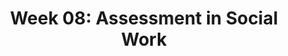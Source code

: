 ---
layout: single_embed_slide
title: "Week 08: Assessment in Social Work"
presentation_id: t3ZACG
canonical_url: /presentations/t3ZACG/
slides:
  - slide_name: ../deck-5901-large-0.jpeg
    slide_thumbnail: ../deck-5901-thumb-0.jpeg
    slide_text: >
      <p><strong>Location</strong>: Online - Zoom<br />
      <strong>Time</strong>: Monday’s from 5:30-8:15<br />
      <strong>Week 08</strong>:  10/12/20<br />
      <strong>Topic and Content Area</strong>: Assessments<br />
      <strong>Reading Assignment</strong>: Hepworth et al. (2017) chapters eight and nine<br />
      <strong>Assignments Due</strong>:</p>
      <ul>
      <li>
      <strong>A–02: Asynchronous Class Engagement</strong> No assignment, time to prepare for synchronous class presentation week 9 about what to assess for within a group.</li>
      <li>
      <strong>A–03: Reading Quiz</strong> for chapters eight and nine is due at 5:30 PM before class via My Heritage</li>
      </ul>
      <p><strong>Other Important Information</strong>: N/A</p>
      
  - slide_name: ../deck-5901-large-1.jpeg
    slide_thumbnail: ../deck-5901-thumb-1.jpeg
    slide_text: >
      <ul>
      <li>Diagnostic Assessments</li>
      <li>Screening Tools</li>
      <li>DSM-5</li>
      <li>Documentation</li>
      <li>Mini Mental Status Exams</li>
      </ul>
      
  - slide_name: ../deck-5901-large-2.jpeg
    slide_thumbnail: ../deck-5901-thumb-2.jpeg
    slide_text: >
      <blockquote>
      <p>Assessments give a social worker the ability to “gathering information and formulating it into a coherent picture of the client and his or her circumstances” (p. 187)</p>
      </blockquote>
      <blockquote>
      <p>When we are thinking about assessments, we generally think about them as being multidimensional.</p>
      </blockquote>
      <ul>
      <li>
      <strong>Complex Interplay</strong>: Human problems even those that appear to be simple at first glance—often involve a complex interplay of many factors.
      <ul>
      <li>Rarely do sources of problems reside solely within an individual or within that individual’s environment.</li>
      </ul>
      </li>
      <li>
      <strong>Complex Social Institutions</strong>: The multidimensionality of human problems is a consequence of the fact that human beings are social creatures who depend both on other human beings and on complex social institutions to meet their needs.</li>
      <li>
      <strong>Person’s functioning</strong>: Assessing the functioning of an individual entails evaluating various aspects of that person’s functioning.</li>
      </ul>
      
  - slide_name: ../deck-5901-large-3.jpeg
    slide_thumbnail: ../deck-5901-thumb-3.jpeg
    slide_text: >
      <blockquote>
      <p>Although a social worker’s assessment will be guided by the setting in which the assessment is conducted, certain priorities in assessment influence all social work settings.</p>
      </blockquote>
      <p>Initially, three questions should be assessed in all situations:</p>
      <ul>
      <li>What does the client see as his or her primary concerns or goals?</li>
      <li>What (if any) current or impending legal mandates must the client and social worker consider?</li>
      <li>What (if any) potentially serious health or safety concerns might require the social worker’s and client’s attention?</li>
      </ul>
      
  - slide_name: ../deck-5901-large-4.jpeg
    slide_thumbnail: ../deck-5901-thumb-4.jpeg
    slide_text: >
      <blockquote>
      <p>As students, and especially BA social work students, we want to discuss a little bit of the limitations of this. It should be self evident, but…</p>
      </blockquote>
      <ul>
      <li>Who gives diagnoses?</li>
      </ul>
      <p>[Whole Class Activity: Discussion] Who general gives diagnoses? (think about autism and who general ascribe those diagnoses)</p>
      <p>Students role in understanding clinical practice</p>
      <ul>
      <li>It’s about have a common language</li>
      <li>In reading reports</li>
      <li>Introduction to clinical terminology</li>
      </ul>
      
  - slide_name: ../deck-5901-large-5.jpeg
    slide_thumbnail: ../deck-5901-thumb-5.jpeg
    slide_text: >
      <blockquote>
      <p>The Diagnostic and Statistical Manual of Mental Disorders is a collection of diagnoses of mental disordered accompanied by the typical behaviors and symptoms you might see in a particular diagnosis.</p>
      </blockquote>
      <p>[Discussion] How much do you know about the DSM?</p>
      <p>[Discussion] What is the purpose of the DSM</p>
      <p>—&gt; Click</p>
      <ul>
      <li>Common language</li>
      <li>Billing</li>
      <li>Research</li>
      </ul>
      
  - slide_name: ../deck-5901-large-6.jpeg
    slide_thumbnail: ../deck-5901-thumb-6.jpeg
    slide_text: >
      <blockquote>
      <p>While the DSM is prolific and used everywhere, there are some problems that are related to the DSM?</p>
      </blockquote>
      <p>[Discussion] What are some of the problems people have with use of a medical model for diagnoses</p>
      <ul>
      <li>Not strengths based (other citation…)</li>
      <li>Possible loss of personal freedom (recommendations of specific treatments)</li>
      <li>Lifelong labeling</li>
      <li>Variance of diagnoses among professionals (other citation)</li>
      </ul>
      <blockquote>
      <p>Shackle, E. M. (1985). Psychiatric diagnosis as an ethical problem. Journal of Medical Ethics, 11(9), 132–134. doi:10.1136/jme.11.3.132</p>
      </blockquote>
      
  - slide_name: ../deck-5901-large-7.jpeg
    slide_thumbnail: ../deck-5901-thumb-7.jpeg
    slide_text: >
      <blockquote>
      <p>The Diagnostic and Statistical Manual, Fifth Edition (DSM-5) is an important tool for understanding and formulating mental and emotional disorders (American Psychiatric Association, 2013b).</p>
      </blockquote>
      <p>For each disorder, the manual uses a standardized format to present relevant information. The sections contain:</p>
      <ul>
      <li>Diagnostic criteria</li>
      <li>Subtypes/specifiers</li>
      <li>Recording procedures</li>
      <li>Diagnostic features</li>
      <li>Associated features supporting diagnosis</li>
      <li>Prevalence</li>
      <li>Development and course</li>
      <li>Risk and prognostic factors</li>
      <li>Specific culture, gender, and age features</li>
      <li>Functional consequences of the specific diagnosis</li>
      <li>Differential diagnosis</li>
      <li>Comorbidity</li>
      </ul>
      
  - slide_name: ../deck-5901-large-8.jpeg
    slide_thumbnail: ../deck-5901-thumb-8.jpeg
    slide_text: >
      <blockquote>
      <p>To emphasize strengths and empowerment in the assessment process, Cowger (1994) as cited in the text book made three suggestions to social workers:</p>
      </blockquote>
      <ul>
      <li>Give pre-eminence to the client’s understanding of the facts</li>
      <li>Discover what the client wants</li>
      <li>Assess personal and environmental strengths on multiple levels</li>
      </ul>
      
  - slide_name: ../deck-5901-large-9.jpeg
    slide_thumbnail: ../deck-5901-thumb-9.jpeg
    slide_text: >
      <blockquote>
      <p>from saleebey, D. (2009) The strengths perspective in social work practice (2nd ed.) Pearson Education inc: Upper Saddle River New Jersey</p>
      </blockquote>
      <p>4 quadrants</p>
      <ul>
      <li>Strengths or Resources
      Vs.</li>
      <li>Deficit, Obstacle, or Challenges</li>
      </ul>
      <p>And</p>
      <ul>
      <li>Environmental factors (family, community)
      Vs.</li>
      <li>Individual or personal factors</li>
      </ul>
      
  - slide_name: ../deck-5901-large-10.jpeg
    slide_thumbnail: ../deck-5901-thumb-10.jpeg
    slide_text: >
      <blockquote>
      <p>The following is a short video. So, you all have at least gotten your AA. I want to do a short little test to see how well you can count. We are going to watch a short movie clip of two teams (a black one and a white one) passing the ball. Make sure that you keep an accurate count!</p>
      </blockquote>
      <blockquote>
      <p>[Activity] Watch the video clip</p>
      </blockquote>
      <blockquote>
      <p>[Discussion] How many did you count? How many of you noticed the gorilla moon walking through the background?</p>
      </blockquote>
      <blockquote>
      <p>Context is important when we think about our clients situations.</p>
      </blockquote>
      
  - slide_name: ../deck-5901-large-11.jpeg
    slide_thumbnail: ../deck-5901-thumb-11.jpeg
    slide_text: >
      <blockquote>
      <p>Assessment focuses on the conditions surrounding troubling behaviors, the conditions that reinforce the behavior, and the consequences and secondary gains that might result. Questions to address this sequence include:</p>
      </blockquote>
      <ul>
      <li>
      <strong>When</strong>: When do you experience the behavior?</li>
      <li>
      <strong>Where</strong>: Where do you experience the behavior?</li>
      <li>
      <strong>Duration</strong>: How long does the behavior usually last?</li>
      <li>
      <strong>Consequences</strong>: What happens immediately after the behavior occurs?</li>
      <li>
      <strong>Physiological</strong>: What bodily reactions do you experience with the behavior?</li>
      <li>
      <strong>Social</strong>: What do the people around you usually do when the behavior is happening?</li>
      <li>
      <strong>Reinforcement</strong>: What happened after the behavior that was pleasant?</li>
      </ul>
      
  - slide_name: ../deck-5901-large-12.jpeg
    slide_thumbnail: ../deck-5901-thumb-12.jpeg
    slide_text: >
      <blockquote>
      <p>Numerous sources of information can be used individually or in combination. The following are the most common:</p>
      </blockquote>
      <ul>
      <li>Background sheets or other intake forms that clients complete</li>
      <li>Interview with clients (e.g., accounts of problems, history, views, thoughts, events, and the like)</li>
      <li>Direct observation of nonverbal behavior</li>
      <li>Direct observation of interaction between partners, family members, and group members</li>
      <li>Collateral information from relatives, friends, physicians, teachers, employers, and other professionals</li>
      <li>Tests or assessment instruments</li>
      <li>Personal experiences of the practitioner based on direct interactions with clients</li>
      </ul>
      
  - slide_name: ../deck-5901-large-13.jpeg
    slide_thumbnail: ../deck-5901-thumb-13.jpeg
    slide_text: >
      <blockquote>
      <p>College and life is stressful. The following is a short video clip about managing stress by the BBC.</p>
      </blockquote>
      <p>[Whole Class Activity] Watch video clip</p>
      
  - slide_name: ../deck-5901-large-14.jpeg
    slide_thumbnail: ../deck-5901-thumb-14.jpeg
    slide_text: >
      <blockquote>
      <p>We are going to talk some about screening tools. The Global Measure of Perceived Stress, original published by Cohen et al. in 1983, is a tool. I didn’t want to choose a tool that would be too intrusive and that might still be useful. In class, I’ve generally printed and had students complete about five different screeners to see how each of them work. Today we will just do this one.</p>
      </blockquote>
      <p>[Whole Class Activity] Write on a sheet of paper your rating for each of the numbers (make sure to number your answer)</p>
      <ol>
      <li>In the last month, how often have you been upset because of something that happened unexpectedly?</li>
      <li>In the last month, how often have you felt that you were unable to control the important things in your life?</li>
      <li>In the last month, how often have you felt nervous and stressed?</li>
      <li>In the last month, how often have you felt confident about your ability to handle your personal problems?</li>
      <li>In the last month, how often have you felt that things were going your way?</li>
      <li>In the last month, how often have you found that you could not cope with all the things that you had to do?</li>
      <li>In the last month, how often have you been able to control irritations in your life?</li>
      <li>In the last month, how often have you felt that you were on top of things?</li>
      <li>In the last month, how often have you been angered because of things that happened that were outside of your control?</li>
      <li>In the last month, how often have you felt difficulties were piling up so high that you could not overcome them?</li>
      </ol>
      <p>For each question choose from the following alternatives:
      0 - never 1 - almost never 2 - sometimes 3 - fairly often 4 - very often</p>
      <p>Cohen, S., Kamarck, T., &amp; Mermelstein, R. (1983). A Global Measure of Perceived Stress. <em>Journal of Health and Social Behavior, 24</em>(4), 385. https://doi.org/10.2307/2136404</p>
      <p>Example taken from the New Hampshire Department of Employee Assistance Programs:
      https://das.nh.gov/wellness/Docs/Percieved%20Stress%20Scale.pdf</p>
      
  - slide_name: ../deck-5901-large-15.jpeg
    slide_thumbnail: ../deck-5901-thumb-15.jpeg
    slide_text: >
      <blockquote>
      <p>Score yourself</p>
      </blockquote>
      <ol>
      <li>Reverse your scores for questions 4, 5, 7, and 8. On these 4 questions, change the scores like this: 0 = 4, 1 = 3, 2 = 2, 3 = 1, 4 = 0.</li>
      <li>Add up your scores for each item to get a total.</li>
      </ol>
      <p>Individual scores on the PSS can range from 0 to 40 with higher scores indicating higher perceived stress.</p>
      <ul>
      <li>Scores ranging from 0-13 would be considered low stress.</li>
      <li>Scores ranging from 14-26 would be considered moderate stress.</li>
      <li>Scores ranging from 27-40 would be considered high perceived stress.</li>
      </ul>
      <p>The Perceived Stress Scale is interesting and important because your perception of what is happening in your life is most important. Consider the idea that two individuals could have the exact same events and experiences in their lives for the past month. Depending on their perception, total score could put one of those individuals in the low stress category and the total score could put the second person in the high stress category</p>
      <p>[Small Group Activity] Students will be broken up into small groups to consider their scores for the Perceived Stress Screener</p>
      <ul>
      <li>How accurate was your do you feel this was</li>
      <li>How is completing a screener useful for the worker</li>
      <li>How is completing a screener useful for the client</li>
      </ul>
      <p>[Whole Class Activity] Have discussion about how we can use screeners and why we might use them.</p>
      
  - slide_name: ../deck-5901-large-16.jpeg
    slide_thumbnail: ../deck-5901-thumb-16.jpeg
    slide_text: >
      <p>PHQ-9 - Depression Screener</p>
      
  - slide_name: ../deck-5901-large-17.jpeg
    slide_thumbnail: ../deck-5901-thumb-17.jpeg
    slide_text: >
      <p>GAD-7 - Generalized Anxiety</p>
      
  - slide_name: ../deck-5901-large-18.jpeg
    slide_thumbnail: ../deck-5901-thumb-18.jpeg
    slide_text: >
      <p>GAIN-SS - Internalizing, externalizing, and substance abuse.</p>
      
  - slide_name: ../deck-5901-large-19.jpeg
    slide_thumbnail: ../deck-5901-thumb-19.jpeg
    slide_text: >
      <p>Show the various tools at <a href="https://pmhealthnp.com/screening-tools/" target="_blank" rel="noopener">PMH-NP</a></p>
      
  - slide_name: ../deck-5901-large-20.jpeg
    slide_thumbnail: ../deck-5901-thumb-20.jpeg
    slide_text: >
      <p>This assignment is going to be a part of participation in class for week 09. There is no other assignments either this week or next to have time to prepare for it.</p>
      <p><strong>Purpose</strong>: For students to be able to both increase knowledge around assessment and to facilitate learning for peers about what to examine in various assessments.</p>
      <p><strong>Task</strong>: Students will work in small groups to plan a presentation to take place during class on 10/19/20. Students will prepare a short five to 10 minute presentation to talk about what social workers should be looking for in various aspects of assessments. During class 10/12/20 students will be divided up into four groups. Each group will be assigned one of the following out of the textbook:</p>
      <ul>
      <li>Suicide Risk Assessment (pp. 230-234)</li>
      <li>Assessing Aggression (pp. 236-237)</li>
      <li>Assessing Environmental Systems (pp. 237-241)</li>
      <li>Assessing Biophysical Functioning (pp. 218 - 224)</li>
      </ul>
      <p>Students are to prepare to share information and have a discussion with classmates about their selected area. Students may choose to create a presentation that can be completed during class. The goal is to help classmates know how to assess for the given topic and have a group discussion about the topic.</p>
      <p><strong>Criterion for Success</strong>: Students will show they are prepared in class on week nine to facilitate both information about their topic and have discussion with their fellow students.</p>
      
  - slide_name: ../deck-5901-large-21.jpeg
    slide_thumbnail: ../deck-5901-thumb-21.jpeg
    slide_text: >
      <blockquote>
      <p>I wanted to show how I write my notes.</p>
      </blockquote>
      <ul>
      <li>Plain text</li>
      <li>Giving basic information</li>
      <li>TextExpander</li>
      </ul>
      
  - slide_name: ../deck-5901-large-22.jpeg
    slide_thumbnail: ../deck-5901-thumb-22.jpeg
    slide_text: >
      <blockquote>
      <p>The following are the general parts of a MSE</p>
      </blockquote>
      <ul>
      <li>General appearance</li>
      <li>Behavior</li>
      <li>Thought process and content</li>
      <li>Affect</li>
      <li>Impulse control</li>
      <li>Insight</li>
      <li>Cognitive functioning</li>
      <li>Intelligence</li>
      <li>Reality testing</li>
      <li>Suicidal or homicidal ideation</li>
      <li>Judgment</li>
      </ul>
      <blockquote>
      <p>[Discussion] Do we use formalized words in our documentation?</p>
      </blockquote>
      <blockquote>
      <p>[Discussion] Mental Status Examination vs Mini Mental Status Examination</p>
      </blockquote>
      
  - slide_name: ../deck-5901-large-23.jpeg
    slide_thumbnail: ../deck-5901-thumb-23.jpeg
    slide_text: >
      <blockquote>
      <p>General appearance is one aspect that is evaluated by workers as a part of a diagnostic process.</p>
      </blockquote>
      <p>—&gt; Appearance</p>
      <ul>
      <li>Grooming
      <ul>
      <li>Meticulous (too perfect)</li>
      <li>Skillfully applied</li>
      <li>Garish (outlandish)</li>
      <li>Self-neglect</li>
      </ul>
      </li>
      <li>Dress
      <ul>
      <li>Immaculate (too neat)</li>
      <li>Unconventional (odd)</li>
      <li>Fashionable (think small town)</li>
      </ul>
      </li>
      <li>Physical characteristics
      <ul>
      <li>Outstanding features (tattoos, missing part of hand… etc)</li>
      <li>Build (emaciated, thin, average, stocky, obese)</li>
      <li>Important physical features</li>
      <li>Disabilities</li>
      </ul>
      </li>
      <li>Posture and gait
      <ul>
      <li>Use of mobility device</li>
      <li>Slumped</li>
      </ul>
      </li>
      </ul>
      
  - slide_name: ../deck-5901-large-24.jpeg
    slide_thumbnail: ../deck-5901-thumb-24.jpeg
    slide_text: >
      <blockquote>
      <p>Along with the appearance is…</p>
      </blockquote>
      <ul>
      <li>Attitude and Interpersonal Style
      <ul>
      <li>Hostility</li>
      <li>Uncooperative</li>
      <li>Inappropriate boundaries</li>
      <li>Seductive</li>
      <li>Playful</li>
      <li>Ingratiating (what ever you say goes)</li>
      <li>Guarded</li>
      <li>Sullen</li>
      <li>Passive</li>
      <li>Manipulative</li>
      <li>Contemptuous (superior, sneering cynical)</li>
      <li>Demanding</li>
      <li>Withdrawn</li>
      </ul>
      </li>
      </ul>
      
  - slide_name: ../deck-5901-large-25.jpeg
    slide_thumbnail: ../deck-5901-thumb-25.jpeg
    slide_text: >
      <blockquote>
      <p>Facial expressions and psychomotor activity are both included in the general appearance of the client.</p>
      </blockquote>
      <ul>
      <li>Facial expression
      <ul>
      <li>Bland (intense material, but looks casual)</li>
      <li>Flat (no facial expression)</li>
      <li>Liable (rapid changes)</li>
      </ul>
      </li>
      <li>Behavior and Psychomotor activity
      <ul>
      <li>Seated quietly (limited movement)</li>
      <li>Hyperactive (Busy with hands and or feet)</li>
      <li>Agitated (unable to sit still)</li>
      <li>Combative</li>
      <li>Awkward (Unable to manage activity)</li>
      <li>Rigid</li>
      <li>Mannerism (unconscious repetitive motions)</li>
      <li>Posturing (certain postures and holds inappropriately) (think duel meaning)</li>
      <li>Tics and twitches (involuntary movements)</li>
      <li>Motor hyperactivity</li>
      <li>Motor retardations (slowly)</li>
      <li>Tension Severe akathisia (severe restlessness)</li>
      <li>Tardive dyskinesia (Late appearing abnormal movements) (Anti-psychotic medications)</li>
      <li>Catatonic behavior</li>
      </ul>
      </li>
      </ul>
      
  - slide_name: ../deck-5901-large-26.jpeg
    slide_thumbnail: ../deck-5901-thumb-26.jpeg
    slide_text: >
      <blockquote>
      <p>Speech and language is also a part of the general appearance.</p>
      </blockquote>
      <ul>
      <li>Speech and Language
      <ul>
      <li>Pressured</li>
      <li>Monotonous</li>
      <li>Emotional</li>
      <li>Accented (slp stuff)</li>
      <li>Impoverished</li>
      <li>Neologisms (New words)</li>
      <li>Aphasia (Inability to understand / produce language)</li>
      <li>Global aphasia (Not speak, understand, write, repeat, name objects)</li>
      <li>Broca’s aphasia (understand, but trouble expressing own thoughts)</li>
      <li>Wernike’s aphasia: (Inability to express words - Word salad - uses bizarre / non nonsensical speech)</li>
      <li>Dysarthria (difficulty articulating due to problems with the mechanisms that produce speech)</li>
      <li>Perseveration (repeating verbal or motor response)</li>
      <li>Stereotypy (constant repetition of speech or actions)</li>
      </ul>
      </li>
      </ul>
      
  - slide_name: ../deck-5901-large-27.jpeg
    slide_thumbnail: ../deck-5901-thumb-27.jpeg
    slide_text: >
      <blockquote>
      <p>Reporting on emotions is an important aspect of client assessment as well.</p>
      </blockquote>
      <blockquote>
      <p>Neurovegetative (autonomic - acting or occurring involuntarily) can be signs of depression. Neurovegetative symptoms are symptoms leading to dissociation from society as a whole.</p>
      </blockquote>
      <blockquote>
      <p>Symptoms include <strong>physical</strong>, <strong>emotional</strong> and <strong>cognitive</strong> changes. When the symptoms combine as in depression, they work in unison to cause a further decline in the mental state of the patient. This downward spiral can be overlooked until the depression is in an extreme state.)</p>
      </blockquote>
      <ul>
      <li>Mood
      <ul>
      <li>Euthymic (normal mood)</li>
      <li>Expansive (improvement)</li>
      <li>Euphoric</li>
      <li>Anxious</li>
      <li>Clients description</li>
      </ul>
      </li>
      <li>Affect (the external expression of emotion attached to ideas or mental representations of objects)
      <ul>
      <li>Broad (Normal range of mood)</li>
      <li>Appropriate</li>
      <li>Constricted (reduction in the intensity of affect, to a somewhat lesser degree than is characteristic of blunted affect)</li>
      <li>Blunted (severe reduction in the intensity of affect; a common symptom of schizophrenic disorders)</li>
      <li>Flat (lack of emotional expression.)</li>
      <li>Labile (rapid changes)</li>
      <li>Anhedonic (incapable of pleasure)</li>
      <li>Emotional withdrawal</li>
      <li>Full range of affect</li>
      <li>Congruent with mood</li>
      </ul>
      </li>
      <li>Sleep
      <ul>
      <li>Initial insomnia (trouble falling asleep)</li>
      <li>Middle insomnia (waking in the night)</li>
      <li>Terminal insomnia (Early morning waking)</li>
      <li>Hypersomnia (over sleeping)</li>
      </ul>
      </li>
      </ul>
      
  - slide_name: ../deck-5901-large-28.jpeg
    slide_thumbnail: ../deck-5901-thumb-28.jpeg
    slide_text: >
      <blockquote>
      <p>Another area that is that of a clients cognitive functioning.</p>
      </blockquote>
      <ul>
      <li>Orientation and level of consciousness
      <ul>
      <li>Lethargy (trouble remaining alert)</li>
      <li>Obtundation (Difficult to arouse)</li>
      <li>Stupor (semi-comatose)</li>
      <li>Coma (unable to arouse)</li>
      <li>Oriented Times Four (person, time, place, Context)</li>
      </ul>
      </li>
      <li>Attention and concentration
      <ul>
      <li>Serial 7’s (3’s, spelling word world backwards)</li>
      </ul>
      </li>
      <li>Memory
      <ul>
      <li>Registration (gaining memories)</li>
      <li>Retention (keeping it)</li>
      <li>Retrieval (calling it back)</li>
      <li>Short term memory</li>
      <li>Long term memory</li>
      <li>Amnesia (inability to remember)</li>
      <li>Anterograde amnesia (cannot learn new material)</li>
      <li>Retrograde amnesia (inability recall past events)</li>
      <li>Head Injuries (TBI)</li>
      <li>Transient global amnesia (sudden confusion, loss of memory, disorientation… etc)</li>
      </ul>
      </li>
      </ul>
      
  - slide_name: ../deck-5901-large-29.jpeg
    slide_thumbnail: ../deck-5901-thumb-29.jpeg
    slide_text: >
      <blockquote>
      <p>As well there can be…</p>
      </blockquote>
      <ul>
      <li>Memory Testing
      <ul>
      <li>Immediate recall (digits adding one digit a time, significant if fails 5 or less digits) (think anxiety depression)</li>
      <li>Recent memory (apple penny table)</li>
      <li>Remote memories (information about life, major events… etc)</li>
      </ul>
      </li>
      <li>Ability to Abstract and Generalize
      <ul>
      <li>Proverbs (psychosis)</li>
      <li>Similarities and differences (apples and oranges)</li>
      </ul>
      </li>
      <li>Information Intelligence
      <ul>
      <li>Basic facts about figures… etc</li>
      <li>Fund of knowledge</li>
      </ul>
      </li>
      </ul>
      
  - slide_name: ../deck-5901-large-30.jpeg
    slide_thumbnail: ../deck-5901-thumb-30.jpeg
    slide_text: >
      <blockquote>
      <p>Thoughts and perceptions are another area that we evaluate.</p>
      </blockquote>
      <ul>
      <li>Disordered Perceptions
      <ul>
      <li>Illusions</li>
      <li>Hallucinations</li>
      <li>Depersonalization (feeling detached from self)</li>
      <li>Dearealization (Feeling detached from what is real and not real)</li>
      </ul>
      </li>
      <li>Thought Content
      <ul>
      <li>Distortions (part of reality) (think anaxeia)</li>
      <li>Delusions (Inappropriate idea of reality)</li>
      <li>Paranoid delusions
      <ul>
      <li>Thought withdrawal (thoughts taken from one’s mind)</li>
      <li>Thought insertion</li>
      <li>Though broadcasting (others can hear)</li>
      <li>Suspiciousness</li>
      </ul>
      </li>
      <li>Grandiose delusions</li>
      <li>Somatic delusions (false beliefs about ones health)</li>
      <li>Delusional guilt (falsely believing guilty)</li>
      <li>Nihilistic delusions (meaninglessness of life)</li>
      <li>Ideas of inference (false beliefs of what others do to him) (shooting apartment)</li>
      <li>Ideas of reference (people are thinking about person)</li>
      <li>Magical thinking (think about religious beliefs, cognitive level… etc)</li>
      <li>Thought content (specify what is in the thoughts)</li>
      <li>Bizarre behavior</li>
      </ul>
      </li>
      </ul>
      
  - slide_name: ../deck-5901-large-31.jpeg
    slide_thumbnail: ../deck-5901-thumb-31.jpeg
    slide_text: >
      <ul>
      <li>Thought Process - Flow of Ideas (quality of associations)
      <ul>
      <li>Spontaneous (without asking questions)</li>
      <li>Goal directed</li>
      <li>Impoverished</li>
      <li>Racing thoughts</li>
      <li>blocking (pausing)</li>
      <li>Circumstantial (too many irrelevant ideas)</li>
      <li>Persevrative</li>
      <li>Loose association (not logical)</li>
      <li>Flight of ideas (jumping from idea to another in logical sequence)</li>
      <li>Illogical</li>
      <li>Incoherent</li>
      <li>Neologism (new words)</li>
      <li>Distractable</li>
      <li>Clang association (Sound of word rather than idea)</li>
      <li>Tangentiality</li>
      <li>Overvalued (ideas might be possible, but used incorrectly)</li>
      <li>Conceptual disorganization</li>
      </ul>
      </li>
      </ul>
      
  - slide_name: ../deck-5901-large-32.jpeg
    slide_thumbnail: ../deck-5901-thumb-32.jpeg
    slide_text: >
      <ul>
      <li>Preoccupations
      <ul>
      <li>Somatic preoccupations</li>
      <li>Obsessions</li>
      <li>Compulsions</li>
      <li>Phobias</li>
      </ul>
      </li>
      <li>Suicidality, Homicidality, Impulse control</li>
      <li>Insight and Judgment</li>
      </ul>
      
---